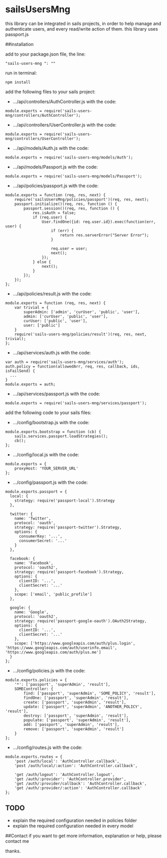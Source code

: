# sailsUsersMng

this library can be integrated in sails projects, in order to help manage and authenticate users, and every read/write action of them.
this library uses passport.js

##installation

add to your package.json file, the line:
```Cycript
"sails-users-mng ": ""
```
run in terminal:
```
npm install
```
add the following files to your sails project:
* .../api/controllers/AuthController.js with the code:
```Cycript
module.exports = require('sails-users-mng/controllers/AuthController');
```
* .../api/controllers/UserController.js with the code:
```Cycript
module.exports = require('sails-users-mng/controllers/UserController');
```
* .../api/models/Auth.js with the code:
```Cycript
module.exports = require('sails-users-mng/models/Auth');
```
* .../api/models/Passport.js with the code:
```Cycript
module.exports = require('sails-users-mng/models/Passport');
```
* .../api/policies/passport.js with the code:
```Cycript
module.exports = function (req, res, next) {
	require('sailsUsersMng/policies/passport')(req, res, next);
    passport.initialize()(req, res, function () {
        passport.session()(req, res, function () {
	        res.isAuth = false;
	        if (req.user) {
		        User.findOne({id: req.user.id}).exec(function(err, user) {
			        if (err) {
				        return res.serverError("Server Error");
			        }

					req.user = user;
					next();
		        });
	        } else {
		        next();
	        }
        });
    });
};
```
* .../api/policies/result.js with the code:
```Cycript
module.exports = function (req, res, next) {
	var trivial = {
		superAdmin: ['admin', 'curUser', 'public', 'user'],
		admin: ['curUser', 'public', 'user'],
		curUser: ['public', 'user'],
		user: ['public']
	}
	require('sails-users-mng/policies/result')(req, res, next, trivial);
};
```
* .../api/services/auth.js with the code:
```Cycript
var auth = require('sails-users-mng/services/auth');
auth.policy = function(allowedArr, req, res, callback, ids, isFailSend) {
  ...
}
module.exports = auth;
```
* .../api/services/passport.js with the code:
```Cycript
module.exports = require('sails-users-mng/services/passport');
```

add the following code to your sails files:
* .../config/bootstrap.js with the code:
```Cycript
module.exports.bootstrap = function (cb) {
	sails.services.passport.loadStrategies();
	cb();
};
```
* .../config/local.js with the code:
```Cycript
module.exports = {
	proxyHost: 'YOUR_SERVER_URL'
};
```

* .../config/passport.js with the code:
```Cycript
module.exports.passport = {
  local: {
    strategy: require('passport-local').Strategy
  },

  twitter: {
    name: 'Twitter',
    protocol: 'oauth',
    strategy: require('passport-twitter').Strategy,
    options: {
      consumerKey: '...',
      consumerSecret: '...'
    }
  },

  facebook: {
    name: 'Facebook',
    protocol: 'oauth2',
    strategy: require('passport-facebook').Strategy,
    options: {
      clientID: '...',
      clientSecret: '...'
    },
    scope: ['email', 'public_profile']
  },

  google: {
    name: 'Google',
    protocol: 'oauth2',
    strategy: require('passport-google-oauth').OAuth2Strategy,
    options: {
      clientID: '...',
      clientSecret: '...'
    },
    scope: ['https://www.googleapis.com/auth/plus.login', 'https://www.googleapis.com/auth/userinfo.email', 'https://www.googleapis.com/auth/plus.me']
  }
};
```

* .../config/policies.js with the code:
```Cycript
module.exports.policies = {
	'*': ['passport', 'superAdmin', 'result'],
	SOMEController: {
		find: ['passport', 'superAdmin', 'SOME_POLICY', 'result'],
		findOne: ['passport', 'superAdmin', 'result'],
		create: ['passport', 'superAdmin', 'result'],
		update: ['passport', 'superAdmin', 'ANOTHER_POLICY', 'result'],
		destroy: ['passport', 'superAdmin', 'result'],
		populate: ['passport', 'superAdmin', 'result'],
		add: ['passport', 'superAdmin', 'result'],
		remove: ['passport', 'superAdmin', 'result']
	}
};
```

* .../config/routes.js with the code:
```Cycript
module.exports.routes = {
	'post /auth/local': 'AuthController.callback',
    'post /auth/local/:action': 'AuthController.callback',

    'get /auth/logout': 'AuthController.logout',
    'get /auth/:provider': 'AuthController.provider',
    'get /auth/:provider/callback': 'AuthController.callback',
    'get /auth/:provider/:action': 'AuthController.callback'
};
```

## TODO
* explain the required configuration needed in policies folder
* explain the required configuration needed in every model

##Contact
if you want to get more information, explanation or help, please contact me

thanks.
